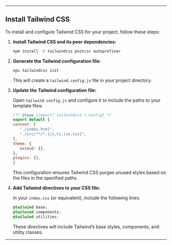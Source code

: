 
---

## Install Tailwind CSS

To install and configure Tailwind CSS for your project, follow these steps:

1. **Install Tailwind CSS and its peer dependencies:**

   ```bash
   npm install -D tailwindcss postcss autoprefixer
   ```

2. **Generate the Tailwind configuration file:**

   ```bash
   npx tailwindcss init
   ```

   This will create a `tailwind.config.js` file in your project directory.

3. **Update the Tailwind configuration file:**

   Open `tailwind.config.js` and configure it to include the paths to your template files:

   ```javascript
   /** @type {import('tailwindcss').Config} */
   export default {
   content: [
      "./index.html",
      "./src/**/*.{js,ts,jsx,tsx}",
   ],
   theme: {
      extend: {},
   },
   plugins: [],
   }
   ```

   This configuration ensures Tailwind CSS purges unused styles based on the files in the specified paths.

4. **Add Tailwind directives to your CSS file:**

   In your `index.css` (or equivalent), include the following lines:

   ```css
   @tailwind base;
   @tailwind components;
   @tailwind utilities;
   ```

   These directives will include Tailwind’s base styles, components, and utility classes.

---